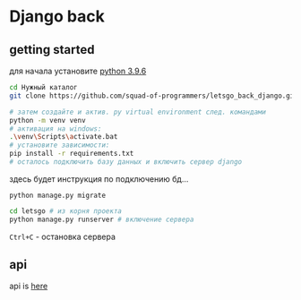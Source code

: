# Django back 

## getting started
для начала установите [python 3.9.6](https://www.python.org/downloads/)

```bash
cd Нужный каталог
git clone https://github.com/squad-of-programmers/letsgo_back_django.git

# затем создайте и актив. py virtual environment след. командами
python -m venv venv
# активация на windows:
.\venv\Scripts\activate.bat
# установите зависимости:
pip install -r requirements.txt
# осталось подключить базу данных и включить сервер django
```

здесь будет инструкция по подключению бд...
```
python manage.py migrate
```


```bash
cd letsgo # из корня проекта
python manage.py runserver # включение сервера 
```
`Ctrl+C` - остановка сервера


## api

api is [here](https://github.com/squad-of-programmers/letsgo_todo#questions)